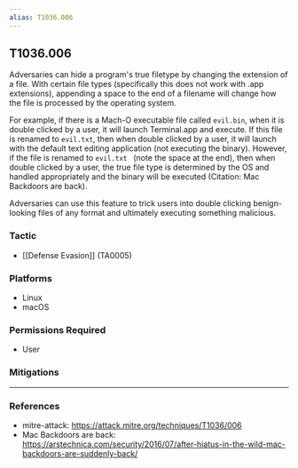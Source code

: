 ```yaml
---
alias: T1036.006
---
```


## T1036.006

Adversaries can hide a program's true filetype by changing the extension of a file. With certain file types (specifically this does not work with .app extensions), appending a space to the end of a filename will change how the file is processed by the operating system.

For example, if there is a Mach-O executable file called <code>evil.bin</code>, when it is double clicked by a user, it will launch Terminal.app and execute. If this file is renamed to <code>evil.txt</code>, then when double clicked by a user, it will launch with the default text editing application (not executing the binary). However, if the file is renamed to <code>evil.txt </code> (note the space at the end), then when double clicked by a user, the true file type is determined by the OS and handled appropriately and the binary will be executed (Citation: Mac Backdoors are back).

Adversaries can use this feature to trick users into double clicking benign-looking files of any format and ultimately executing something malicious.


### Tactic
- [[Defense Evasion]] (TA0005)

### Platforms
- Linux
- macOS

### Permissions Required
- User

### Mitigations


---
### References

- mitre-attack: https://attack.mitre.org/techniques/T1036/006
- Mac Backdoors are back: https://arstechnica.com/security/2016/07/after-hiatus-in-the-wild-mac-backdoors-are-suddenly-back/
